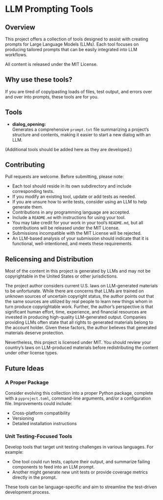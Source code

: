 # LLM Prompting Tools

## Overview

This project offers a collection of tools designed to assist with creating prompts for Large Language Models (LLMs). Each tool focuses on producing tailored prompts that can be easily integrated into LLM workflows.

All content is released under the MIT License.

## Why use these tools?

If you are tired of copy/pasting loads of files, test output, and errors over and over into prompts, these tools are for you.

## Tools

- **dialog_opening:**  
  Generates a comprehensive `prompt.txt` file summarizing a project’s structure and contents, making it easier to start a new dialog with an LLM.

(Additional tools should be added here as they are developed.)

## Contributing

Pull requests are welcome. Before submitting, please note:

- Each tool should reside in its own subdirectory and include corresponding tests.
- If you modify an existing tool, update or add tests as needed.
- If you are unsure how to write tests, consider using an LLM to help generate them.
- Contributions in any programming language are accepted.
- Include a `README.md` with instructions for using your tool.
- You may take credit for your work in your tool’s `README.md`, but all contributions will be released under the MIT License.
- Submissions incompatible with the MIT License will be rejected.
- An LLM-based analysis of your submission should indicate that it is functional, well-intentioned, and meets these requirements.

## Relicensing and Distribution

Most of the content in this project is generated by LLMs and may not be copyrightable in the United States or other jurisdictions.

The project author considers current U.S. laws on LLM-generated materials to be unfortunate. While there are concerns that LLMs are trained on unknown sources of uncertain copyright status, the author points out that the same sources are  utilized by real people to learn new things whom in turn produce copyrightable work. Further, the author’s perspective is that significant human effort, time, experience, and financial resources are invested in producing high-quality LLM-generated output. Companies providing LLMs often state that all rights to generated materials belong to the account holder. Given these factors, the author believes that generated materials deserve protection.

Nevertheless, this project is licensed under MIT. You should review your country’s laws on LLM-produced materials before redistributing the content under other license types.

## Future Ideas

### A Proper Package

Consider evolving this collection into a proper Python package, complete with a `pyproject.toml`, command-line arguments, and/or a configuration file. Improvements could include:

- Cross-platform compatibility
- Versioning
- Detailed installation instructions

### Unit Testing-Focused Tools

Develop tools that target unit testing challenges in various languages. For example:

- One tool could run tests, capture their output, and summarize failing components to feed into an LLM prompt.
- Another might generate new unit tests or provide coverage metrics directly in the prompt.
  
These tools can be language-specific and aim to streamline the test-driven development process.
